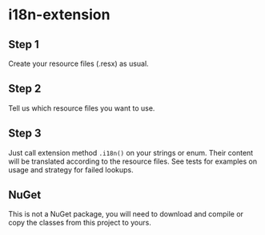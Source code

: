 i18n-extension
===========

## Step 1

Create your resource files (.resx) as usual.

## Step 2

Tell us which resource files you want to use.

## Step 3

Just call extension method `.i18n()` on your strings or enum. Their content will be translated according to the resource files. See tests for examples on usage and strategy for failed lookups.

## NuGet

This is not a NuGet package, you will need to download and compile or copy the classes from this project to yours.